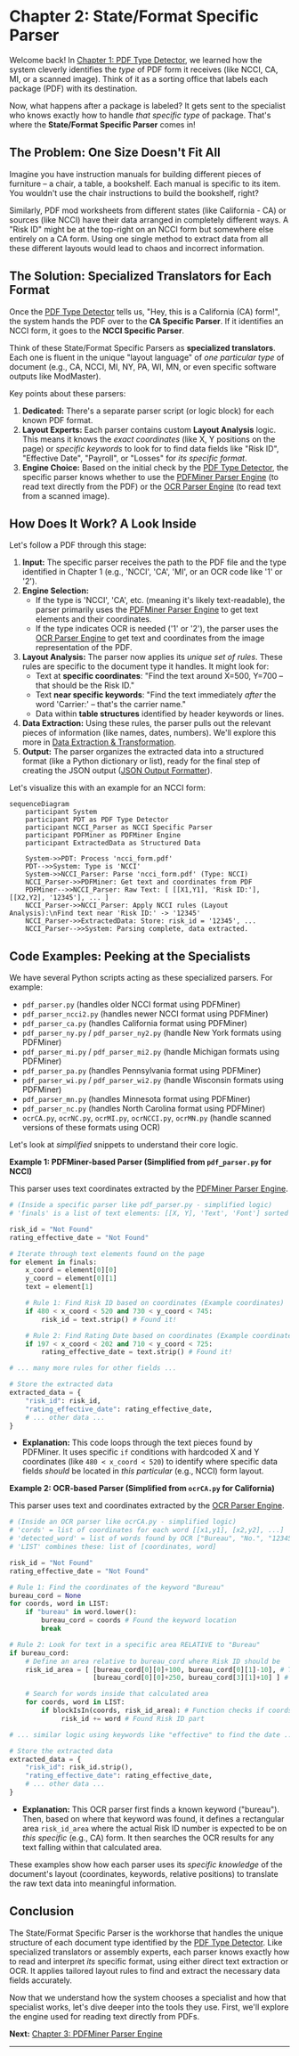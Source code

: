 # Chapter 2: State/Format Specific Parser

Welcome back! In [Chapter 1: PDF Type Detector](01_pdf_type_detector_.md), we learned how the system cleverly identifies the *type* of PDF form it receives (like NCCI, CA, MI, or a scanned image). Think of it as a sorting office that labels each package (PDF) with its destination.

Now, what happens after a package is labeled? It gets sent to the specialist who knows exactly how to handle *that specific type* of package. That's where the **State/Format Specific Parser** comes in!

## The Problem: One Size Doesn't Fit All

Imagine you have instruction manuals for building different pieces of furniture – a chair, a table, a bookshelf. Each manual is specific to its item. You wouldn't use the chair instructions to build the bookshelf, right?

Similarly, PDF mod worksheets from different states (like California - CA) or sources (like NCCI) have their data arranged in completely different ways. A "Risk ID" might be at the top-right on an NCCI form but somewhere else entirely on a CA form. Using one single method to extract data from all these different layouts would lead to chaos and incorrect information.

## The Solution: Specialized Translators for Each Format

Once the [PDF Type Detector](01_pdf_type_detector_.md) tells us, "Hey, this is a California (CA) form!", the system hands the PDF over to the **CA Specific Parser**. If it identifies an NCCI form, it goes to the **NCCI Specific Parser**.

Think of these State/Format Specific Parsers as **specialized translators**. Each one is fluent in the unique "layout language" of *one particular type* of document (e.g., CA, NCCI, MI, NY, PA, WI, MN, or even specific software outputs like ModMaster).

Key points about these parsers:

1.  **Dedicated:** There's a separate parser script (or logic block) for each known PDF format.
2.  **Layout Experts:** Each parser contains custom **Layout Analysis** logic. This means it knows the *exact coordinates* (like X, Y positions on the page) or *specific keywords* to look for to find data fields like "Risk ID", "Effective Date", "Payroll", or "Losses" for *its specific format*.
3.  **Engine Choice:** Based on the initial check by the [PDF Type Detector](01_pdf_type_detector_.md), the specific parser knows whether to use the [PDFMiner Parser Engine](03_pdfminer_parser_engine_.md) (to read text directly from the PDF) or the [OCR Parser Engine](04_ocr_parser_engine_.md) (to read text from a scanned image).

## How Does It Work? A Look Inside

Let's follow a PDF through this stage:

1.  **Input:** The specific parser receives the path to the PDF file and the type identified in Chapter 1 (e.g., 'NCCI', 'CA', 'MI', or an OCR code like '1' or '2').
2.  **Engine Selection:**
    *   If the type is 'NCCI', 'CA', etc. (meaning it's likely text-readable), the parser primarily uses the [PDFMiner Parser Engine](03_pdfminer_parser_engine_.md) to get text elements and their coordinates.
    *   If the type indicates OCR is needed ('1' or '2'), the parser uses the [OCR Parser Engine](04_ocr_parser_engine_.md) to get text and coordinates from the image representation of the PDF.
3.  **Layout Analysis:** The parser now applies its *unique set of rules*. These rules are specific to the document type it handles. It might look for:
    *   Text at **specific coordinates**: "Find the text around X=500, Y=700 – that should be the Risk ID."
    *   Text **near specific keywords**: "Find the text immediately *after* the word 'Carrier:' – that's the carrier name."
    *   Data within **table structures** identified by header keywords or lines.
4.  **Data Extraction:** Using these rules, the parser pulls out the relevant pieces of information (like names, dates, numbers). We'll explore this more in [Data Extraction & Transformation](06_data_extraction___transformation_.md).
5.  **Output:** The parser organizes the extracted data into a structured format (like a Python dictionary or list), ready for the final step of creating the JSON output ([JSON Output Formatter](07_json_output_formatter_.md)).

Let's visualize this with an example for an NCCI form:

```mermaid
sequenceDiagram
    participant System
    participant PDT as PDF Type Detector
    participant NCCI_Parser as NCCI Specific Parser
    participant PDFMiner as PDFMiner Engine
    participant ExtractedData as Structured Data

    System->>PDT: Process 'ncci_form.pdf'
    PDT-->>System: Type is 'NCCI'
    System->>NCCI_Parser: Parse 'ncci_form.pdf' (Type: NCCI)
    NCCI_Parser->>PDFMiner: Get text and coordinates from PDF
    PDFMiner-->>NCCI_Parser: Raw Text: [ [[X1,Y1], 'Risk ID:'], [[X2,Y2], '12345'], ... ]
    NCCI_Parser->>NCCI_Parser: Apply NCCI rules (Layout Analysis):\nFind text near 'Risk ID:' -> '12345'
    NCCI_Parser->>ExtractedData: Store: risk_id = '12345', ...
    NCCI_Parser-->>System: Parsing complete, data extracted.
```

## Code Examples: Peeking at the Specialists

We have several Python scripts acting as these specialized parsers. For example:

*   `pdf_parser.py` (handles older NCCI format using PDFMiner)
*   `pdf_parser_ncci2.py` (handles newer NCCI format using PDFMiner)
*   `pdf_parser_ca.py` (handles California format using PDFMiner)
*   `pdf_parser_ny.py` / `pdf_parser_ny2.py` (handle New York formats using PDFMiner)
*   `pdf_parser_mi.py` / `pdf_parser_mi2.py` (handle Michigan formats using PDFMiner)
*   `pdf_parser_pa.py` (handles Pennsylvania format using PDFMiner)
*   `pdf_parser_wi.py` / `pdf_parser_wi2.py` (handle Wisconsin formats using PDFMiner)
*   `pdf_parser_mn.py` (handles Minnesota format using PDFMiner)
*   `pdf_parser_nc.py` (handles North Carolina format using PDFMiner)
*   `ocrCA.py`, `ocrNC.py`, `ocrMI.py`, `ocrNCCI.py`, `ocrMN.py` (handle scanned versions of these formats using OCR)

Let's look at *simplified* snippets to understand their core logic.

**Example 1: PDFMiner-based Parser (Simplified from `pdf_parser.py` for NCCI)**

This parser uses text coordinates extracted by the [PDFMiner Parser Engine](03_pdfminer_parser_engine_.md).

```python
# (Inside a specific parser like pdf_parser.py - simplified logic)
# 'finals' is a list of text elements: [[X, Y], 'Text', 'Font'] sorted by position

risk_id = "Not Found"
rating_effective_date = "Not Found"

# Iterate through text elements found on the page
for element in finals:
    x_coord = element[0][0]
    y_coord = element[0][1]
    text = element[1]

    # Rule 1: Find Risk ID based on coordinates (Example coordinates)
    if 480 < x_coord < 520 and 730 < y_coord < 745:
        risk_id = text.strip() # Found it!

    # Rule 2: Find Rating Date based on coordinates (Example coordinates)
    if 197 < x_coord < 202 and 710 < y_coord < 725:
        rating_effective_date = text.strip() # Found it!

# ... many more rules for other fields ...

# Store the extracted data
extracted_data = {
    "risk_id": risk_id,
    "rating_effective_date": rating_effective_date,
    # ... other data ...
}
```

*   **Explanation:** This code loops through the text pieces found by PDFMiner. It uses specific `if` conditions with hardcoded X and Y coordinates (like `480 < x_coord < 520`) to identify where specific data fields *should* be located in *this particular* (e.g., NCCI) form layout.

**Example 2: OCR-based Parser (Simplified from `ocrCA.py` for California)**

This parser uses text and coordinates extracted by the [OCR Parser Engine](04_ocr_parser_engine_.md).

```python
# (Inside an OCR parser like ocrCA.py - simplified logic)
# 'cords' = list of coordinates for each word [[x1,y1], [x2,y2], ...]
# 'detected_word' = list of words found by OCR ["Bureau", "No.", "12345", ...]
# 'LIST' combines these: list of [coordinates, word]

risk_id = "Not Found"
rating_effective_date = "Not Found"

# Rule 1: Find the coordinates of the keyword "Bureau"
bureau_cord = None
for coords, word in LIST:
    if "bureau" in word.lower():
        bureau_cord = coords # Found the keyword location
        break

# Rule 2: Look for text in a specific area RELATIVE to "Bureau"
if bureau_cord:
    # Define an area relative to bureau_cord where Risk ID should be
    risk_id_area = [ [bureau_cord[0][0]+100, bureau_cord[0][1]-10], # Top-Left
                     [bureau_cord[0][0]+250, bureau_cord[3][1]+10] ] # Bottom-Right

    # Search for words inside that calculated area
    for coords, word in LIST:
        if blockIsIn(coords, risk_id_area): # Function checks if coords are inside area
             risk_id += word # Found Risk ID part

# ... similar logic using keywords like "effective" to find the date ...

# Store the extracted data
extracted_data = {
    "risk_id": risk_id.strip(),
    "rating_effective_date": rating_effective_date,
    # ... other data ...
}
```

*   **Explanation:** This OCR parser first finds a known keyword ("bureau"). Then, based on where that keyword was found, it defines a rectangular area `risk_id_area` where the actual Risk ID number is expected to be on *this specific* (e.g., CA) form. It then searches the OCR results for any text falling within that calculated area.

These examples show how each parser uses its *specific knowledge* of the document's layout (coordinates, keywords, relative positions) to translate the raw text data into meaningful information.

## Conclusion

The State/Format Specific Parser is the workhorse that handles the unique structure of each document type identified by the [PDF Type Detector](01_pdf_type_detector_.md). Like specialized translators or assembly experts, each parser knows exactly how to read and interpret *its* specific format, using either direct text extraction or OCR. It applies tailored layout rules to find and extract the necessary data fields accurately.

Now that we understand how the system chooses a specialist and how that specialist works, let's dive deeper into the tools they use. First, we'll explore the engine used for reading text directly from PDFs.

**Next:** [Chapter 3: PDFMiner Parser Engine](03_pdfminer_parser_engine_.md)

---
